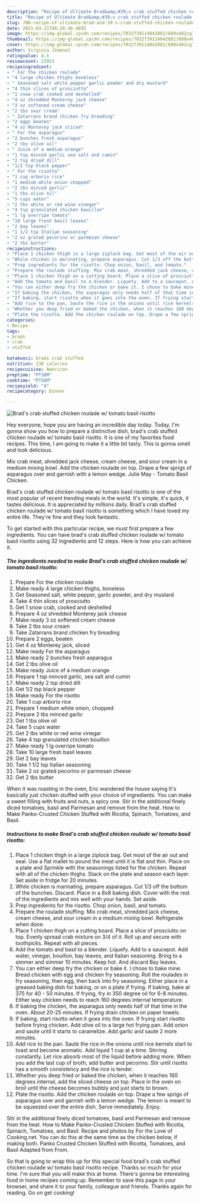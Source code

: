 ```yaml
---
description: "Recipe of Ultimate Brad&amp;#39;s crab stuffed chicken roulade w/ tomato basil risotto"
title: "Recipe of Ultimate Brad&amp;#39;s crab stuffed chicken roulade w/ tomato basil risotto"
slug: 700-recipe-of-ultimate-brad-and-39-s-crab-stuffed-chicken-roulade-w-tomato-basil-risotto
date: 2021-03-21T06:28:36.489Z
image: https://img-global.cpcdn.com/recipes/7032739114842081/680x482cq70/brads-crab-stuffed-chicken-roulade-w-tomato-basil-risotto-recipe-main-photo.jpg
thumbnail: https://img-global.cpcdn.com/recipes/7032739114842081/680x482cq70/brads-crab-stuffed-chicken-roulade-w-tomato-basil-risotto-recipe-main-photo.jpg
cover: https://img-global.cpcdn.com/recipes/7032739114842081/680x482cq70/brads-crab-stuffed-chicken-roulade-w-tomato-basil-risotto-recipe-main-photo.jpg
author: Virginia Jimenez
ratingvalue: 4.5
reviewcount: 22953
recipeingredient:
- " For the chicken roulade"
- "4 large chicken thighs boneless"
- " Seasoned salt white pepper garlic powder and dry mustard"
- "4 thin slices of prosciutto"
- "1 snow crab cooked and deshelled"
- "4 oz shredded Monterey jack cheese"
- "3 oz softened cream cheese"
- "2 tbs sour cream"
- " Zatarrans brand chicken fry breading"
- "2 eggs beaten"
- "4 oz Monterey jack sliced"
- " For the asparagus"
- "2 bunches fresh asparagus"
- "2 tbs olive oil"
- " Juice of a medium orange"
- "1 tsp minced garlic sea salt and cumin"
- "2 tsp dried dill"
- "1/2 tsp black pepper"
- " For the risotto"
- "1 cup arborio rice"
- "1 medium white onion chopped"
- "2 tbs minced garlic"
- "1 tbs olive oil"
- "5 cups water"
- "2 tbs white or red wine vinegar"
- "4 tsp granulated chicken bouillon"
- "1 lg overripe tomato"
- "10 large fresh basil leaves"
- "2 bay leaves"
- "1 1/2 tsp Italian seasoning"
- "2 oz grated pecorino or parmesan cheese"
- "2 tbs butter"
recipeinstructions:
- "Place 1 chicken thigh in a large ziplock bag. Get most of the air out and seal. Use a flat mallet to pound the meat until it is flat and thin. Place on a plate and Sprinkle with the seasonings listed for the chicken. Repeat with all of the chicken thighs. Stack on the plate and season each layer. Set aside in fridge for 20 minutes."
- "While chicken is marinating, prepare asparagus. Cut 1/3 off the bottom of the bunches. Discard. Place in a 8x8 baking dish. Cover with the rest of the ingredients and mix well with your hands. Set aside."
- "Prep ingredients for the risotto. Chop onion, basil, and tomato."
- "Prepare the roulade stuffing. Mix crab meat, shredded jack cheese, cream cheese, and sour cream in a medium mixing bowl. Refrigerate when done."
- "Place 1 chicken thigh on a cutting board. Place a slice of prosciutto on top. Evenly spread crab mixture on 3/4 of it. Roll up and secure with toothpicks. Repeat with all pieces."
- "Add the tomato and basil to a blender. Liquefy. Add to a saucepot. Add water, vinegar, bouillon, bay leaves, and Italian seasoning. Bring to a simmer and simmer 10 minutes. Keep hot. And discard Bay leaves."
- "You can either deep fry the chicken or bake it. I chose to bake mine. Bread chicken with egg and chicken fry seasoning. Roll the roulades in fry seasoning, then egg, then back into fry seasoning. Either place in a greased baking dish for baking, or on a plate if frying. If baking, bake at 375 for 40 - 50 minutes. If frying, fry in 350 degree oil for 6-8 minutes. Either way chicken needs to reach 160 degrees internal temperature."
- "If baking the chicken, the asparagus only needs half of that time in the oven. About 20-25 minutes. If frying drain chicken on paper towels."
- "If baking, start risotto when it goes into the oven. If frying start risotto before frying chicken. Add olive oil to a large hot frying pan. Add onion and saute until it starts to caramelize. Add garlic and saute 2 more minutes."
- "Add rice to the pan. Saute the rice in the onions until rice kernels start to toast and become aromatic. Add liquid 1 cup at a time. Stirring constantly. Let rice absorb most of the liquid before adding more. When you add the last cup of broth, add butter and pecorino. Stir until risotto has a smooth consistency and the rice is tender."
- "Whether you deep fried or baked the chicken, when it reaches 160 degrees internal, add the sliced cheese on top. Place in the oven on broil until the cheese becomes bubbly and just starts to brown."
- "Plate the risotto. Add the chicken roulade on top. Drape a few sprigs of asparagus over and garnish with a lemon wedge. The lemon is meant to be squeezed over the entire dish. Serve immediately. Enjoy."
categories:
- Recipe
tags:
- brads
- crab
- stuffed

katakunci: brads crab stuffed 
nutrition: 230 calories
recipecuisine: American
preptime: "PT38M"
cooktime: "PT56M"
recipeyield: "4"
recipecategory: Dinner

---
```



![Brad&#39;s crab stuffed chicken roulade w/ tomato basil risotto](https://img-global.cpcdn.com/recipes/7032739114842081/680x482cq70/brads-crab-stuffed-chicken-roulade-w-tomato-basil-risotto-recipe-main-photo.jpg)

Hey everyone, hope you are having an incredible day today. Today, I'm gonna show you how to prepare a distinctive dish, brad&#39;s crab stuffed chicken roulade w/ tomato basil risotto. It is one of my favorites food recipes. This time, I am going to make it a little bit tasty. This is gonna smell and look delicious.

Mix crab meat, shredded jack cheese, cream cheese, and sour cream in a medium mixing bowl. Add the chicken roulade on top. Drape a few sprigs of asparagus over and garnish with a lemon wedge. Julie May - Tomato Basil Chicken.

Brad&#39;s crab stuffed chicken roulade w/ tomato basil risotto is one of the most popular of recent trending meals in the world. It's simple, it's quick, it tastes delicious. It is appreciated by millions daily. Brad&#39;s crab stuffed chicken roulade w/ tomato basil risotto is something which I have loved my entire life. They're fine and they look fantastic.


To get started with this particular recipe, we must first prepare a few ingredients. You can have brad&#39;s crab stuffed chicken roulade w/ tomato basil risotto using 32 ingredients and 12 steps. Here is how you can achieve it.

<!--inarticleads1-->

##### The ingredients needed to make Brad&#39;s crab stuffed chicken roulade w/ tomato basil risotto:

1. Prepare  For the chicken roulade
1. Make ready 4 large chicken thighs, boneless
1. Get  Seasoned salt, white pepper, garlic powder, and dry mustard
1. Take 4 thin slices of prosciutto
1. Get 1 snow crab, cooked and deshelled
1. Prepare 4 oz shredded Monterey jack cheese
1. Make ready 3 oz softened cream cheese
1. Take 2 tbs sour cream
1. Take  Zatarrans brand chicken fry breading
1. Prepare 2 eggs, beaten
1. Get 4 oz Monterey jack, sliced
1. Make ready  For the asparagus
1. Make ready 2 bunches fresh asparagus
1. Get 2 tbs olive oil
1. Make ready  Juice of a medium orange
1. Prepare 1 tsp minced garlic, sea salt and cumin
1. Make ready 2 tsp dried dill
1. Get 1/2 tsp black pepper
1. Make ready  For the risotto
1. Take 1 cup arborio rice
1. Prepare 1 medium white onion, chopped
1. Prepare 2 tbs minced garlic
1. Get 1 tbs olive oil
1. Take 5 cups water
1. Get 2 tbs white or red wine vinegar
1. Take 4 tsp granulated chicken bouillon
1. Make ready 1 lg overripe tomato
1. Take 10 large fresh basil leaves
1. Get 2 bay leaves
1. Take 1 1/2 tsp Italian seasoning
1. Take 2 oz grated pecorino or parmesan cheese
1. Get 2 tbs butter


When it was roasting in the oven, Eric wandered the house saying It&#39;s basically just chicken stuffed with your choice of ingredients. You can make a sweet filling with fruits and nuts, a spicy one. Stir in the additional finely diced tomatoes, basil and Parmesan and remove from the heat. How to Make Panko-Crusted Chicken Stuffed with Ricotta, Spinach, Tomatoes, and Basil. 

<!--inarticleads2-->

##### Instructions to make Brad&#39;s crab stuffed chicken roulade w/ tomato basil risotto:

1. Place 1 chicken thigh in a large ziplock bag. Get most of the air out and seal. Use a flat mallet to pound the meat until it is flat and thin. Place on a plate and Sprinkle with the seasonings listed for the chicken. Repeat with all of the chicken thighs. Stack on the plate and season each layer. Set aside in fridge for 20 minutes.
1. While chicken is marinating, prepare asparagus. Cut 1/3 off the bottom of the bunches. Discard. Place in a 8x8 baking dish. Cover with the rest of the ingredients and mix well with your hands. Set aside.
1. Prep ingredients for the risotto. Chop onion, basil, and tomato.
1. Prepare the roulade stuffing. Mix crab meat, shredded jack cheese, cream cheese, and sour cream in a medium mixing bowl. Refrigerate when done.
1. Place 1 chicken thigh on a cutting board. Place a slice of prosciutto on top. Evenly spread crab mixture on 3/4 of it. Roll up and secure with toothpicks. Repeat with all pieces.
1. Add the tomato and basil to a blender. Liquefy. Add to a saucepot. Add water, vinegar, bouillon, bay leaves, and Italian seasoning. Bring to a simmer and simmer 10 minutes. Keep hot. And discard Bay leaves.
1. You can either deep fry the chicken or bake it. I chose to bake mine. Bread chicken with egg and chicken fry seasoning. Roll the roulades in fry seasoning, then egg, then back into fry seasoning. Either place in a greased baking dish for baking, or on a plate if frying. If baking, bake at 375 for 40 - 50 minutes. If frying, fry in 350 degree oil for 6-8 minutes. Either way chicken needs to reach 160 degrees internal temperature.
1. If baking the chicken, the asparagus only needs half of that time in the oven. About 20-25 minutes. If frying drain chicken on paper towels.
1. If baking, start risotto when it goes into the oven. If frying start risotto before frying chicken. Add olive oil to a large hot frying pan. Add onion and saute until it starts to caramelize. Add garlic and saute 2 more minutes.
1. Add rice to the pan. Saute the rice in the onions until rice kernels start to toast and become aromatic. Add liquid 1 cup at a time. Stirring constantly. Let rice absorb most of the liquid before adding more. When you add the last cup of broth, add butter and pecorino. Stir until risotto has a smooth consistency and the rice is tender.
1. Whether you deep fried or baked the chicken, when it reaches 160 degrees internal, add the sliced cheese on top. Place in the oven on broil until the cheese becomes bubbly and just starts to brown.
1. Plate the risotto. Add the chicken roulade on top. Drape a few sprigs of asparagus over and garnish with a lemon wedge. The lemon is meant to be squeezed over the entire dish. Serve immediately. Enjoy.


Stir in the additional finely diced tomatoes, basil and Parmesan and remove from the heat. How to Make Panko-Crusted Chicken Stuffed with Ricotta, Spinach, Tomatoes, and Basil. Recipe and photos by For the Love of Cooking.net. You can do this at the same time as the chicken below, if making both. Panko Crusted Chicken Stuffed with Ricotta, Tomatoes, and Basil Adapted from From. 

So that is going to wrap this up for this special food brad&#39;s crab stuffed chicken roulade w/ tomato basil risotto recipe. Thanks so much for your time. I'm sure that you will make this at home. There's gonna be interesting food in home recipes coming up. Remember to save this page in your browser, and share it to your family, colleague and friends. Thanks again for reading. Go on get cooking!
